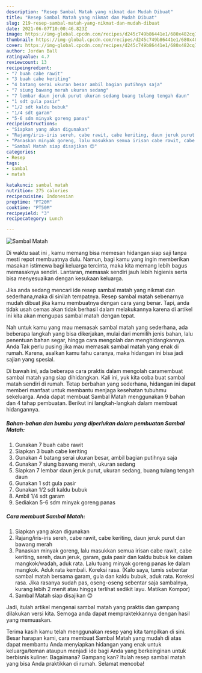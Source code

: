 ```yaml
---
description: "Resep Sambal Matah yang nikmat dan Mudah Dibuat"
title: "Resep Sambal Matah yang nikmat dan Mudah Dibuat"
slug: 219-resep-sambal-matah-yang-nikmat-dan-mudah-dibuat
date: 2021-06-07T10:00:46.823Z
image: https://img-global.cpcdn.com/recipes/d245c749b86441e1/680x482cq70/sambal-matah-foto-resep-utama.jpg
thumbnail: https://img-global.cpcdn.com/recipes/d245c749b86441e1/680x482cq70/sambal-matah-foto-resep-utama.jpg
cover: https://img-global.cpcdn.com/recipes/d245c749b86441e1/680x482cq70/sambal-matah-foto-resep-utama.jpg
author: Jordan Ball
ratingvalue: 4.7
reviewcount: 13
recipeingredient:
- "7 buah cabe rawit"
- "3 buah cabe keriting"
- "4 batang serai ukuran besar ambil bagian putihnya saja"
- "7 siung bawang merah ukuran sedang"
- "7 lembar daun jeruk purut ukuran sedang buang tulang tengah daun"
- "1 sdt gula pasir"
- "1/2 sdt kaldu bubuk"
- "1/4 sdt garam"
- "5-6 sdm minyak goreng panas"
recipeinstructions:
- "Siapkan yang akan digunakan"
- "Rajang/iris-iris sereh, cabe rawit, cabe keriting, daun jeruk purut dan bawang merah"
- "Panaskan minyak goreng, lalu masukkan semua irisan cabe rawit, cabe keriting, sereh, daun jeruk, garam, gula pasir dan kaldu bubuk ke dalam mangkok/wadah, aduk rata. Lalu tuang minyak goreng panas ke dalam mangkok. Aduk rata kembali. Koreksi rasa. (Kalo saya, tumis sebentar sambal matah bersama garam, gula dan kaldu bubuk, aduk rata. Koreksi rasa. Jika rasanya sudah pas, oseng-oseng sebentar saja sambalnya, kurang lebih 2 menit atau hingga terlihat sedikit layu. Matikan Kompor)"
- "Sambal Matah siap disajikan 😊"
categories:
- Resep
tags:
- sambal
- matah

katakunci: sambal matah 
nutrition: 275 calories
recipecuisine: Indonesian
preptime: "PT20M"
cooktime: "PT50M"
recipeyield: "3"
recipecategory: Lunch

---
```



![Sambal Matah](https://img-global.cpcdn.com/recipes/d245c749b86441e1/680x482cq70/sambal-matah-foto-resep-utama.jpg)

Di waktu  saat ini , kamu memang bisa memesan hidangan siap saji tanpa mesti repot membuatnya dulu. Namun, bagi kamu yang ingin memberikan masakan istimewa bagi keluarga tercinta, maka kita memang lebih bagus memasaknya sendiri. Lantaran, memasak sendiri jauh lebih higienis serta bisa menyesuaikan dengan kesukaan keluarga.

Jika anda sedang mencari ide resep sambal matah yang nikmat dan sederhana,maka di sinilah tempatnya. Resep sambal matah  sebenarnya mudah dibuat jika kamu membuatnya dengan cara yang benar. Tapi, anda tidak usah cemas akan tidak berhasil dalam melakukannya 
karena di artikel ini kita akan mengupas sambal matah dengan tepat.  



Nah untuk kamu yang mau memasak sambal matah yang sederhana, ada beberapa langkah yang bisa dikerjakan, mulai dari memilih jenis bahan, lalu penentuan bahan segar, hingga cara mengolah dan menghidangkannya. Anda Tak perlu pusing jika mau memasak sambal matah yang enak di rumah. Karena, asalkan kamu  tahu caranya, maka hidangan ini bisa jadi sajian yang spesial.

Di bawah ini, ada beberapa cara praktis  dalam mengolah caramembuat sambal matah yang siap dihidangkan. Kali ini, yuk kita coba buat sambal matah sendiri di rumah. Tetap berbahan yang sederhana, hidangan ini dapat memberi manfaat untuk membantu menjaga kesehatan tubuhmu sekeluarga. Anda dapat membuat Sambal Matah menggunakan 9 bahan dan 4 tahap pembuatan. Berikut ini langkah-langkah dalam membuat hidangannya.

<!--inarticleads1-->

##### Bahan-bahan dan bumbu yang diperlukan dalam pembuatan Sambal Matah:

1. Gunakan 7 buah cabe rawit
1. Siapkan 3 buah cabe keriting
1. Gunakan 4 batang serai ukuran besar, ambil bagian putihnya saja
1. Gunakan 7 siung bawang merah, ukuran sedang
1. Siapkan 7 lembar daun jeruk purut, ukuran sedang, buang tulang tengah daun
1. Gunakan 1 sdt gula pasir
1. Gunakan 1/2 sdt kaldu bubuk
1. Ambil 1/4 sdt garam
1. Sediakan 5-6 sdm minyak goreng panas




<!--inarticleads2-->

##### Cara membuat Sambal Matah:

1. Siapkan yang akan digunakan
1. Rajang/iris-iris sereh, cabe rawit, cabe keriting, daun jeruk purut dan bawang merah
1. Panaskan minyak goreng, lalu masukkan semua irisan cabe rawit, cabe keriting, sereh, daun jeruk, garam, gula pasir dan kaldu bubuk ke dalam mangkok/wadah, aduk rata. Lalu tuang minyak goreng panas ke dalam mangkok. Aduk rata kembali. Koreksi rasa. (Kalo saya, tumis sebentar sambal matah bersama garam, gula dan kaldu bubuk, aduk rata. Koreksi rasa. Jika rasanya sudah pas, oseng-oseng sebentar saja sambalnya, kurang lebih 2 menit atau hingga terlihat sedikit layu. Matikan Kompor)
1. Sambal Matah siap disajikan 😊




Jadi, itulah artikel mengenai  sambal matah  yang praktis dan gampang dilakukan versi kita. Semoga anda dapat mempraktekkannya dengan hasil yang memuaskan. 

Terima kasih kamu telah menggunakan resep yang kita tampilkan di sini. Besar harapan kami, cara membuat  Sambal Matah yang mudah di atas dapat membantu Anda menyiapkan hidangan yang enak untuk keluarga/teman ataupun menjadi ide bagi Anda yang berkeinginan untuk berbisnis kuliner. Bagaimana? Gampang kan? Itulah resep sambal matah yang bisa Anda praktikkan di rumah. Selamat mencoba!

